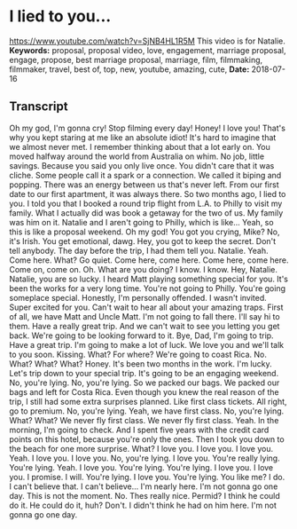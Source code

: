 # I lied to you...
https://www.youtube.com/watch?v=SjNB4HL1R5M
This video is for Natalie.
**Keywords:** proposal, proposal video, love, engagement, marriage proposal, engage, propose, best marriage proposal, marriage, film, filmmaking, filmmaker, travel, best of, top, new, youtube, amazing, cute, 
**Date:** 2018-07-16

## Transcript
 Oh my god, I'm gonna cry! Stop filming every day! Honey! I love you! That's why you kept staring at me like an absolute idiot! It's hard to imagine that we almost never met. I remember thinking about that a lot early on. You moved halfway around the world from Australia on whim. No job, little savings. Because you said you only live once. You didn't care that it was cliche. Some people call it a spark or a connection. We called it biping and popping. There was an energy between us that's never left. From our first date to our first apartment, it was always there. So two months ago, I lied to you. I told you that I booked a round trip flight from L.A. to Philly to visit my family. What I actually did was book a getaway for the two of us. My family was him on it. Natalie and I aren't going to Philly, which is like... Yeah, so this is like a proposal weekend. Oh my god! You got you crying, Mike? No, it's Irish. You get emotional, dawg. Hey, you got to keep the secret. Don't tell anybody. The day before the trip, I had them tell you. Natalie. Yeah. Come here. What? Go quiet. Come here, come here. Come here, come here. Come on, come on. Oh. What are you doing? I know. I know. Hey, Natalie. Natalie, you are so lucky. I heard Matt playing something special for you. It's been the works for a very long time. You're not going to Philly. You're going someplace special. Honestly, I'm personally offended. I wasn't invited. Super excited for you. Can't wait to hear all about your amazing traps. First of all, we have Matt and Uncle Matt. I'm not going to fall there. I'll say hi to them. Have a really great trip. And we can't wait to see you letting you get back. We're going to be looking forward to it. Bye, Dad, I'm going to trip. Have a great trip. I'm going to make a lot of luck. We love you and we'll talk to you soon. Kissing. What? For where? We're going to coast Rica. No. What? What? What? Honey. It's been two months in the work. I'm lucky. Let's trip down to your special trip. It's going to be an engaging weekend. No, you're lying. No, you're lying. So we packed our bags. We packed our bags and left for Costa Rica. Even though you knew the real reason of the trip, I still had some extra surprises planned. Like first class tickets. All right, go to premium. No, you're lying. Yeah, we have first class. No, you're lying. What? What? We never fly first class. We never fly first class. Yeah. In the morning, I'm going to check. And I spent five years with the credit card points on this hotel, because you're only the ones. Then I took you down to the beach for one more surprise. What? I love you. I love you. I love you. Yeah. I love you. I love you. No, you're lying. I love you. You're really lying. You're lying. Yeah. I love you. You're lying. You're lying. I love you. I love you. I promise. I will. You're lying. I love you. You're lying. You like me? I do. I can't believe that. I can't believe... I'm nearly here. I'm not gonna go one day. This is not the moment. No. Thes really nice. Permid? I think he could do it. He could do it, huh? Don't. I didn't think he had on him here. I'm not gonna go one day.
